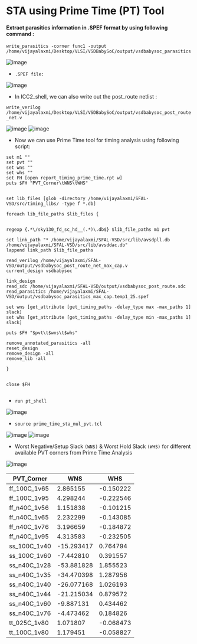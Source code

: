 # STA using Prime Time (PT) Tool


#### Extract parasitics information in .SPEF format by using following command :

`write_parasitics -corner func1 -output /home/vijayalaxmi/Desktop/VLSI/VSDBabySoC/output/vsdbabysoc_parasitics`

![image](https://github.com/user-attachments/assets/e8f0fba8-060a-45c0-a903-9c04f247ef35)

* `.SPEF file:`

![image](https://github.com/user-attachments/assets/0d1fd085-ac77-4621-8c61-46ebd66a838e)

* In ICC2_shell, we can also write out the post_route netlist :

`write_verilog /home/vijayalaxmi/Desktop/VLSI/VSDBabySoC/output/vsdbabysoc_post_route_net.v`

![image](https://github.com/user-attachments/assets/b274ed74-9533-4932-ae41-3166da379bcb)
![image](https://github.com/user-attachments/assets/3e24a496-33a6-494d-9200-083989a69bef)


* Now we can use Prime Time tool for timing analysis using following script:

```
set m1 ""
set pvt ""
set wns ""
set whs ""
set FH [open report_timing_prime_time.rpt w]
puts $FH "PVT_Corner\tWNS\tWHS"


set lib_files [glob -directory /home/vijayalaxmi/SFAL-VSD/src/timing_libs/ -type f *.db]

foreach lib_file_paths $lib_files {
	

regexp {.*\/sky130_fd_sc_hd__(.*)\.db$} $lib_file_paths m1 pvt

set link_path "* /home/vijayalaxmi/SFAL-VSD/src/lib/avsdpll.db /home/vijayalaxmi/SFAL-VSD/src/lib/avsddac.db"
lappend link_path $lib_file_paths

read_verilog /home/vijayalaxmi/SFAL-VSD/output/vsdbabysoc_post_route_net_max_cap.v
current_design vsdbabysoc

link_design
read_sdc /home/vijayalaxmi/SFAL-VSD/output/vsdbabysoc_post_route.sdc
read_parasitics /home/vijayalaxmi/SFAL-VSD/output/vsdbabysoc_parasitics_max_cap.temp1_25.spef

set wns [get_attribute [get_timing_paths -delay_type max -max_paths 1] slack]
set whs [get_attribute [get_timing_paths -delay_type min -max_paths 1] slack]

puts $FH "$pvt\t$wns\t$whs"

remove_annotated_parasitics -all
reset_design
remove_design -all
remove_lib -all

}


close $FH


```
* `run pt_shell`

![image](https://github.com/user-attachments/assets/91456ece-7cf8-403c-8923-e4d1e7dff876)

* `source prime_time_sta_mul_pvt.tcl`

![image](https://github.com/user-attachments/assets/ee5fc8c7-c787-4b6a-92de-feca92a78c95)
![image](https://github.com/user-attachments/assets/9f04ebe7-fb4c-4d8e-8955-00e511f89415)

* Worst Negative/Setup Slack `(WNS)` & Worst Hold Slack `(WHS)` for different available PVT corners from Prime Time Analysis

![image](https://github.com/user-attachments/assets/8e9138fc-d5b7-4d71-b744-be039c0faad3)


|   PVT_Corner|WNS	   | WHS  |
| ------------ | ------------ | ------------ |
| ff_100C_1v65	|2.865155	|-0.150222 |
|  ff_100C_1v95	|4.298244	|-0.222546|
|ff_n40C_1v56	|1.151838	|-0.101215|
|ff_n40C_1v65	|2.232299	|-0.143085|
|ff_n40C_1v76	|3.196659	|-0.184872|
|ff_n40C_1v95	|4.313583	|-0.232505|
|ss_100C_1v40	|-15.293417	|0.764794|
|ss_100C_1v60	|-7.442810	|0.391557|
|ss_n40C_1v28	|-53.881828	|1.855523|
|ss_n40C_1v35	|-34.470398	|1.287956|
|ss_n40C_1v40	|-26.077168	|1.026193|
|ss_n40C_1v44	|-21.215034	|0.879572|
|ss_n40C_1v60	|-9.887131	|0.434462|
|ss_n40C_1v76	|-4.473462	|0.184826|
|tt_025C_1v80	|1.071807	|-0.068473|
|tt_100C_1v80	|1.179451	|-0.058827 |



